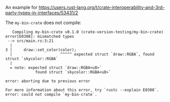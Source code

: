 An example for https://users.rust-lang.org/t/crate-interoperability-and-3rd-party-types-in-interfaces/53431/2

The `my-bin-crate` does not compile:
```text
   Compiling my-bin-crate v0.1.0 (crate-version-testing/my-bin-crate)
error[E0308]: mismatched types
 --> src/main.rs:3:21
  |
3 |     draw::set_color(color);
  |                     ^^^^^ expected struct `draw::RGBA`, found struct `skycolor::RGBA`
  |
  = note: expected struct `draw::RGBA<u8>`
             found struct `skycolor::RGBA<u8>`

error: aborting due to previous error

For more information about this error, try `rustc --explain E0308`.
error: could not compile `my-bin-crate`.
```
